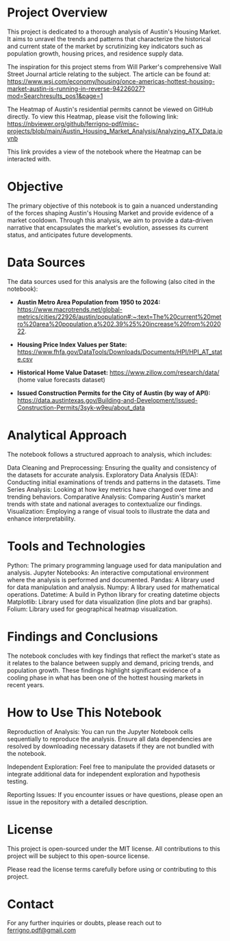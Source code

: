 # Project Overview

This project is dedicated to a thorough analysis of Austin's Housing Market. It aims to unravel the trends and patterns that characterize the historical and current state of the market by scrutinizing key indicators such as population growth, housing prices, and residence supply data.

The inspiration for this project stems from Will Parker's comprehensive Wall Street Journal article relating to the subject. The article can be found at: https://www.wsj.com/economy/housing/once-americas-hottest-housing-market-austin-is-running-in-reverse-94226027?mod=Searchresults_pos1&page=1

The Heatmap of Austin's residential permits cannot be viewed on GitHub directly. To view this Heatmap, please visit the following link: https://nbviewer.org/github/ferrigno-pdf/misc-projects/blob/main/Austin_Housing_Market_Analysis/Analyzing_ATX_Data.ipynb

This link provides a view of the notebook where the Heatmap can be interacted with.

# Objective

The primary objective of this notebook is to gain a nuanced understanding of the forces shaping Austin's Housing Market and provide evidence of a market cooldown. Through this analysis, we aim to provide a data-driven narrative that encapsulates the market's evolution, assesses its current status, and anticipates future developments.

# Data Sources

The data sources used for this analysis are the following (also cited in the notebook):

- **Austin Metro Area Population from 1950 to 2024:** https://www.macrotrends.net/global-metrics/cities/22926/austin/population#:~:text=The%20current%20metro%20area%20population,a%202.39%25%20increase%20from%202022.
  
- **Housing Price Index Values per State:** https://www.fhfa.gov/DataTools/Downloads/Documents/HPI/HPI_AT_state.csv

- **Historical Home Value Dataset:** https://www.zillow.com/research/data/ (home value forecasts dataset)

- **Issued Construction Permits for the City of Austin (by way of API):** https://data.austintexas.gov/Building-and-Development/Issued-Construction-Permits/3syk-w9eu/about_data

# Analytical Approach

The notebook follows a structured approach to analysis, which includes:

Data Cleaning and Preprocessing: Ensuring the quality and consistency of the datasets for accurate analysis.
Exploratory Data Analysis (EDA): Conducting initial examinations of trends and patterns in the datasets.
Time Series Analysis: Looking at how key metrics have changed over time and trending behaviors.
Comparative Analysis: Comparing Austin's market trends with state and national averages to contextualize our findings.
Visualization: Employing a range of visual tools to illustrate the data and enhance interpretability.

# Tools and Technologies

Python: The primary programming language used for data manipulation and analysis.
Jupyter Notebooks: An interactive computational environment where the analysis is performed and documented.
Pandas: A library used for data manipulation and analysis.
Numpy: A library used for mathematical operations.
Datetime: A build in Python library for creating datetime objects
Matplotlib: Library used for data visualization (line plots and bar graphs).
Folium: Library used for geographical heatmap visualization.

# Findings and Conclusions
The notebook concludes with key findings that reflect the market's state as it relates to the balance between supply and demand, pricing trends, and population growth. These findings highlight significant evidence of a cooling phase in what has been one of the hottest housing markets in recent years.

# How to Use This Notebook

Reproduction of Analysis: You can run the Jupyter Notebook cells sequentially to reproduce the analysis. Ensure all data dependencies are resolved by downloading necessary datasets if they are not bundled with the notebook.

Independent Exploration: Feel free to manipulate the provided datasets or integrate additional data for independent exploration and hypothesis testing.

Reporting Issues: If you encounter issues or have questions, please open an issue in the repository with a detailed description.

# License

This project is open-sourced under the MIT license. All contributions to this project will be subject to this open-source license.

Please read the license terms carefully before using or contributing to this project.

# Contact

For any further inquiries or doubts, please reach out to ferrigno.pdf@gmail.com
